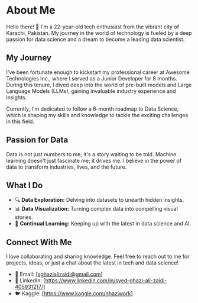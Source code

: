 # About Me

Hello there! 👋 I'm a 22-year-old tech enthusiast from the vibrant city of Karachi, Pakistan. My journey in the world of technology is fueled by a deep passion for data science and a dream to become a leading data scientist.

## My Journey

I've been fortunate enough to kickstart my professional career at Awesome Technologies Inc., where I served as a Junior Developer for 8 months. During this tenure, I dived deep into the world of pre-built models and Large Language Models (LLMs), gaining invaluable industry experience and insights.

Currently, I'm dedicated to follow a 6-month roadmap to Data Science, which is shaping my skills and knowledge to tackle the exciting challenges in this field.

## Passion for Data

Data is not just numbers to me; it's a story waiting to be told. Machine learning doesn't just fascinate me; it drives me. I believe in the power of data to transform industries, lives, and the future. 

## What I Do

- 🔍 **Data Exploration:** Delving into datasets to unearth hidden insights.
- 📊 **Data Visualization:** Turning complex data into compelling visual stories.
- 🧠 **Continual Learning:** Keeping up with the latest in data science and AI.

## Connect With Me

I love collaborating and sharing knowledge. Feel free to reach out to me for projects, ideas, or just a chat about the latest in tech and data science!

- 📧 Email: [sghazializaidi@gmail.com]
- 💼 LinkedIn: [https://www.linkedin.com/in/syed-ghazi-ali-zaidi-405931217/]
- 🐦 Kaggle: [https://www.kaggle.com/ghaziwork]
